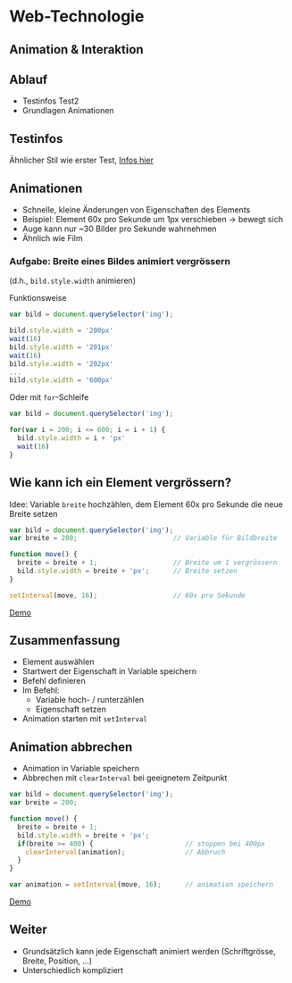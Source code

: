 # Web-Technologie

## Animation & Interaktion



## Ablauf

* Testinfos Test2
* Grundlagen Animationen



## Testinfos

Ähnlicher Stil wie erster Test, [Infos hier](tests/test02.html)



## Animationen

* Schnelle, kleine Änderungen von Eigenschaften des Elements
* Beispiel: Element 60x pro Sekunde um 1px verschieben -> bewegt sich
* Auge kann nur ~30 Bilder pro Sekunde wahrnehmen
* Ähnlich wie Film



### Aufgabe: Breite eines Bildes animiert vergrössern

(d.h., `bild.style.width` animieren)


Funktionsweise

```js
var bild = document.querySelector('img');

bild.style.width = '200px'
wait(16)
bild.style.width = '201px'
wait(16)
bild.style.width = '202px'
...
bild.style.width = '600px'
```


Oder mit `for`-Schleife

```js
var bild = document.querySelector('img');

for(var i = 200; i <= 600; i = i + 1) {
  bild.style.width = i + 'px'
  wait(16)
}
```



## Wie kann ich ein Element vergrössern?

Idee: Variable `breite` hochzählen, dem Element 60x pro Sekunde die neue Breite setzen

```js
var bild = document.querySelector('img');
var breite = 200;                        // Variable für Bildbreite

function move() {
  breite = breite + 1;                   // Breite um 1 vergrössern
  bild.style.width = breite + 'px';      // Breite setzen
}

setInterval(move, 16);                   // 60x pro Sekunde
```

[Demo](https://jsfiddle.net/x5j9zb23/)


## Zusammenfassung

* Element auswählen
* Startwert der Eigenschaft in Variable speichern
* Befehl definieren
* Im Befehl:
  * Variable hoch- / runterzählen
  * Eigenschaft setzen
* Animation starten mit `setInterval`



## Animation abbrechen

* Animation in Variable speichern
* Abbrechen mit `clearInterval` bei geeignetem Zeitpunkt



```js
var bild = document.querySelector('img');
var breite = 200;

function move() {
  breite = breite + 1;
  bild.style.width = breite + 'px';
  if(breite >= 400) {                       // stoppen bei 400px
    clearInterval(animation);               // Abbruch
  }
}

var animation = setInterval(move, 16);      // animation speichern
```

[Demo](https://jsfiddle.net/x5j9zb23/1/)



## Weiter

* Grundsätzlich kann jede Eigenschaft animiert werden (Schriftgrösse, Breite, Position, ...)
* Unterschiedlich kompliziert
